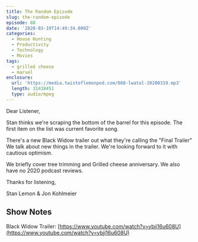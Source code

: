 ```yaml
---
title: The Random Episode
slug: the-random-episode
episode: 88
date: '2020-03-19T14:49:34.000Z'
categories:
  - House Hunting
  - Productivity
  - Technology
  - Movies
tags:
  - grilled cheese
  - marvel
enclosure:
  url: 'https://media.twistoflemonpod.com/088-lwatol-20200319.mp3'
  length: 31438451
  type: audio/mpeg
---
```


Dear Listener,

Stan thinks we're scraping the bottom of the barrel for this episode. The first item on the list was current favorite song.

There's a new Black Widow trailer out what they're calling the "Final Trailer" We talk about new things in the trailer. We're looking forward to it with cautious optimism.

We briefly cover tree trimming and Grilled cheese anniversary. We also have no 2020 podcast reviews.

Thanks for listening,

Stan Lemon & Jon Kohlmeier

## Show Notes

Black Widow Trailer: [https://www.youtube.com/watch?v=ybji16u608U](https://www.youtube.com/watch?v=ybji16u608U)
